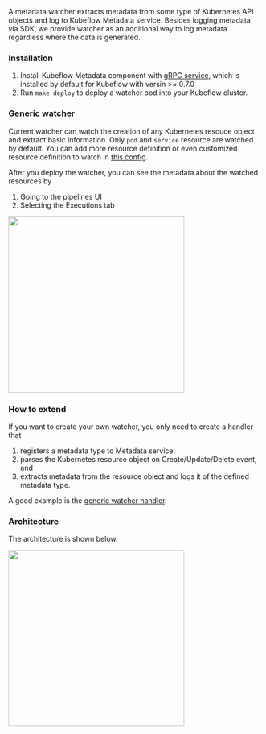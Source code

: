 A metadata watcher extracts metadata from some type of Kubernetes API objects and log to Kubeflow Metadata service. Besides logging metadata via SDK, we provide watcher as an additional way to log metadata regardless where the data is generated.

### Installation
1. Install Kubeflow Metadata component with [gRPC service](https://github.com/kubeflow/manifests/blob/master/metadata/base/metadata-service.yaml), which is installed by default for Kubeflow with versin >= 0.7.0
2. Run `make deploy` to deploy a watcher pod into your Kubeflow cluster.

### Generic watcher
Current watcher can watch the creation of any Kubernetes resouce object and extract basic information. Only `pod` and `service` resource are watched by default. You can add more resource definition or even customized resource definition to watch in [this config](https://github.com/kubeflow/metadata/blob/master/watcher/dockerfiles/resource_list.json).

After you deploy the watcher, you can see the metadata about the watched resources by 

  1. Going to the pipelines UI
  1. Selecting the Executions tab

<img src="watcher_example.png" width=350>

### How to extend
If you want to create your own watcher, you only need to create a handler that
1. registers a metadata type to Metadata service,
2. parses the Kubernetes resource object on Create/Update/Delete event, and
3. extracts metadata from the resource object and logs it of the defined metadata type.

A good example is the [generic watcher handler](https://github.com/kubeflow/metadata/blob/master/watcher/handlers/metalogger.go).

### Architecture
The architecture is shown below.

<img src="architecture.png" width=350>
